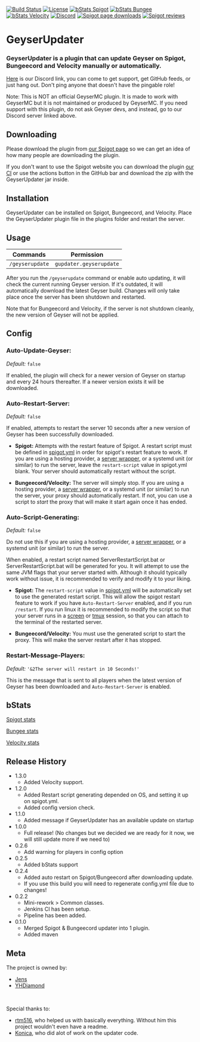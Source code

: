 [![Build Status](https://ci.alysaa.net/job/GeyserUpdater/job/main/badge/icon)](https://ci.alysaa.net/job/GeyserUpdater/job/main/)
[![License](https://img.shields.io/badge/License-GPL-orange)](https://github.com/YHDiamond/GeyserUpdater/blob/main/LICENSE)
[![bStats Spigot](https://img.shields.io/bstats/servers/10202?color=yellow&label=Spigot%20servers)](https://bstats.org/plugin/bukkit/GeyserUpdater/10202)
[![bStats Bungee](https://img.shields.io/bstats/servers/10203?label=Bungee%20servers)](https://bstats.org/plugin/bungeecord/GeyserUpdater/10203)
[![bStats Velocity](https://img.shields.io/bstats/servers/10673?color=purple&label=Velocity%20servers)](https://bstats.org/plugin/velocity/GeyserUpdater/10673)
[![Discord](https://img.shields.io/discord/806179549498966058?color=7289da&label=discord&logo=discord&logoColor=white)](https://discord.gg/xXzzdAXa2b)
[![Spigot page downloads](https://img.shields.io/spiget/downloads/88555?color=yellow&label=Spigot%20page%20downloads)](https://www.spigotmc.org/resources/geyserupdater.88555/)
[![Spigot reviews](https://img.shields.io/spiget/stars/88555?color=yellow&label=Spigot%20rating)](https://www.spigotmc.org/resources/geyserupdater.88555/)

# GeyserUpdater
### GeyserUpdater is a plugin that can update Geyser on Spigot, Bungeecord and Velocity manually or automatically.

[Here](https://discord.gg/xXzzdAXa2b) is our Discord link, you can come to get support, get GitHub feeds, or just hang out. Don't ping anyone that doesn't have the pingable role!

Note: This is NOT an official GeyserMC plugin. It is made to work with GeyserMC but it is not maintained or produced by GeyserMC. If you need support with this plugin, do not ask Geyser devs, and instead, go to our Discord server linked above.

## Downloading

Please download the plugin from [our Spigot page](https://www.spigotmc.org/resources/geyserupdater.88555/) so we can get an idea of how many people are downloading the plugin.

If you don't want to use the Spigot website you can download the plugin [our CI](https://ci.alysaa.net/job/GeyserUpdater/job/main) or use the actions button in the GitHub bar and download the zip with the GeyserUpdater jar inside.

## Installation

GeyserUpdater can be installed on Spigot, Bungeecord, and Velocity. Place the GeyserUpdater plugin file in the plugins folder and restart the server.

## Usage

| Commands | Permission |
| --- | --- |
| `/geyserupdate` | `gupdater.geyserupdate` |

After you run the `/geyserupdate` command or enable auto updating, it will check the current running Geyser version. If it's outdated, it will automatically download the latest Geyser build. Changes will only take place once the server has been shutdown and restarted.

Note that for Bungeecord and Velocity, if the server is not shutdown cleanly, the new version of Geyser will not be applied. 

## Config

### Auto-Update-Geyser:
*Default:* `false`  

If enabled, the plugin will check for a newer version of Geyser on startup and every 24 hours thereafter. If a newer version exists it will be downloaded. 

### Auto-Restart-Server:

*Default:* `false`  

If enabled, attempts to restart the server 10 seconds after a new version of Geyser has been successfully downloaded. 

- **Spigot:** Attempts with the restart feature of Spigot. A restart script must be defined in [spigot.yml](https://www.spigotmc.org/wiki/spigot-configuration/) in order for spigot's restart feature to work. If you are using a hosting provider, a [server wrapper](https://minecraftservers.fandom.com/wiki/Server_wrappers), or a systemd unit (or similar) to run the server, leave the `restart-script` value in spigot.yml blank. Your server should automatically restart without the script.

- **Bungeecord/Velocity:** The server will simply stop. If you are using a hosting provider, a [server wrapper](https://minecraftservers.fandom.com/wiki/Server_wrappers), or a systemd unit (or similar) to run the server, your proxy should automatically restart. If not, you can use a script to *start* the proxy that will make it start again once it has ended. 

### Auto-Script-Generating:

*Default:* `false`  

Do not use this if you are using a hosting provider, a [server wrapper](https://minecraftservers.fandom.com/wiki/Server_wrappers), or a systemd unit (or similar) to run the server.

When enabled, a restart script named ServerRestartScript.bat or ServerRestartScript.bat will be generated for you. It will attempt to use the same JVM flags that your server started with. Although it should typically work without issue, it is recommended to verify and modify it to your liking. 

- **Spigot:** The `restart-script` value in [spigot.yml](https://www.spigotmc.org/wiki/spigot-configuration/) will be automatically set to use the generated restart script. This will allow the spigot restart feature to work if you have `Auto-Restart-Server` enabled, and if you run `/restart`. If you run linux it is recommended to modify the script so that your server runs in a [screen](https://www.gnu.org/software/screen/) or [tmux](https://github.com/tmux/tmux/wiki) session, so that you can attach to the terminal of the restarted server. 

- **Bungeecord/Velocity:** You must use the generated script to start the proxy. This will make the server restart after it has stopped. 

### Restart-Message-Players:

*Default:* `'&2The server will restart in 10 Seconds!'`  

This is the message that is sent to all players when the latest version of Geyser has been downloaded and `Auto-Restart-Server` is enabled. 

## bStats
[Spigot stats](https://bstats.org/plugin/bukkit/GeyserUpdater/10202)

[Bungee stats](https://bstats.org/plugin/bungeecord/GeyserUpdater/10203)

[Velocity stats](https://bstats.org/plugin/velocity/GeyserUpdater/10673)

## Release History
* 1.3.0
    * Added Velocity support.
* 1.2.0
    * Added Restart script generating depended on OS, and setting it up on spigot.yml.
    * Added config version check.
* 1.1.0
    * Added message if GeyserUpdater has an available update on startup
* 1.0.0
    * Full release! (No changes but we decided we are ready for it now, we will still update more if we need to)
* 0.2.6
    * Add warning for players in config option
* 0.2.5
    * Added bStats support
* 0.2.4
    * Added auto restart on Spigot/Bungeecord after downloading update.
    * If you use this build you will need to regenerate config.yml file due to changes!
* 0.2.2
    * Mini-rework > Common classes.
    * Jenkins CI has been setup.
    * Pipeline has been added.
* 0.1.0
    * Merged Spigot & Bungeecord updater into 1 plugin.
    * Added maven


## Meta

The project is owned by:
- [Jens](https://github.com/Jens-Co)
- [YHDiamond](https://github.com/YHDiamond)
</br>

Special thanks to:
- [rtm516](https://github.com/rtm516), who helped us with basically everything. Without him this project wouldn't even have a readme.  
- [Konica](https://github.com/Konicai), who did alot of work on the updater code.
